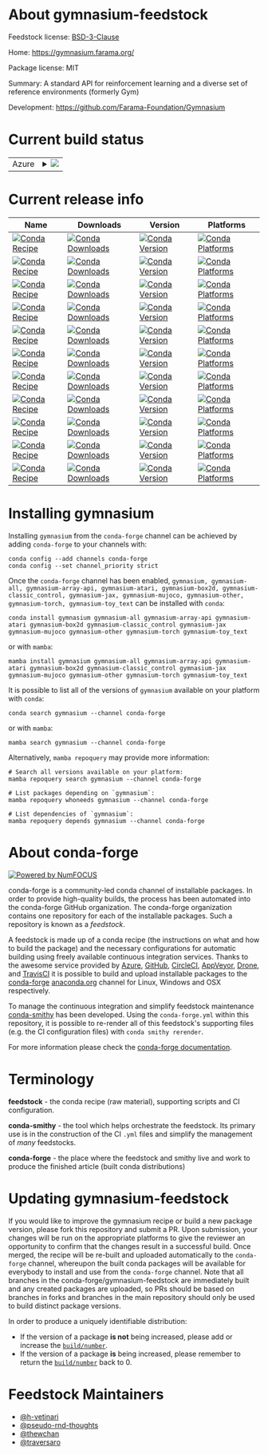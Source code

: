 About gymnasium-feedstock
=========================

Feedstock license: [BSD-3-Clause](https://github.com/conda-forge/gymnasium-feedstock/blob/main/LICENSE.txt)

Home: https://gymnasium.farama.org/

Package license: MIT

Summary: A standard API for reinforcement learning and a diverse set of reference environments (formerly Gym)

Development: https://github.com/Farama-Foundation/Gymnasium

Current build status
====================


<table>
    
  <tr>
    <td>Azure</td>
    <td>
      <details>
        <summary>
          <a href="https://dev.azure.com/conda-forge/feedstock-builds/_build/latest?definitionId=18284&branchName=main">
            <img src="https://dev.azure.com/conda-forge/feedstock-builds/_apis/build/status/gymnasium-feedstock?branchName=main">
          </a>
        </summary>
        <table>
          <thead><tr><th>Variant</th><th>Status</th></tr></thead>
          <tbody><tr>
              <td>linux_64_python3.10.____cpython</td>
              <td>
                <a href="https://dev.azure.com/conda-forge/feedstock-builds/_build/latest?definitionId=18284&branchName=main">
                  <img src="https://dev.azure.com/conda-forge/feedstock-builds/_apis/build/status/gymnasium-feedstock?branchName=main&jobName=linux&configuration=linux%20linux_64_python3.10.____cpython" alt="variant">
                </a>
              </td>
            </tr><tr>
              <td>linux_64_python3.11.____cpython</td>
              <td>
                <a href="https://dev.azure.com/conda-forge/feedstock-builds/_build/latest?definitionId=18284&branchName=main">
                  <img src="https://dev.azure.com/conda-forge/feedstock-builds/_apis/build/status/gymnasium-feedstock?branchName=main&jobName=linux&configuration=linux%20linux_64_python3.11.____cpython" alt="variant">
                </a>
              </td>
            </tr><tr>
              <td>linux_64_python3.12.____cpython</td>
              <td>
                <a href="https://dev.azure.com/conda-forge/feedstock-builds/_build/latest?definitionId=18284&branchName=main">
                  <img src="https://dev.azure.com/conda-forge/feedstock-builds/_apis/build/status/gymnasium-feedstock?branchName=main&jobName=linux&configuration=linux%20linux_64_python3.12.____cpython" alt="variant">
                </a>
              </td>
            </tr><tr>
              <td>linux_64_python3.13.____cp313</td>
              <td>
                <a href="https://dev.azure.com/conda-forge/feedstock-builds/_build/latest?definitionId=18284&branchName=main">
                  <img src="https://dev.azure.com/conda-forge/feedstock-builds/_apis/build/status/gymnasium-feedstock?branchName=main&jobName=linux&configuration=linux%20linux_64_python3.13.____cp313" alt="variant">
                </a>
              </td>
            </tr><tr>
              <td>linux_aarch64_python3.10.____cpython</td>
              <td>
                <a href="https://dev.azure.com/conda-forge/feedstock-builds/_build/latest?definitionId=18284&branchName=main">
                  <img src="https://dev.azure.com/conda-forge/feedstock-builds/_apis/build/status/gymnasium-feedstock?branchName=main&jobName=linux&configuration=linux%20linux_aarch64_python3.10.____cpython" alt="variant">
                </a>
              </td>
            </tr><tr>
              <td>linux_aarch64_python3.11.____cpython</td>
              <td>
                <a href="https://dev.azure.com/conda-forge/feedstock-builds/_build/latest?definitionId=18284&branchName=main">
                  <img src="https://dev.azure.com/conda-forge/feedstock-builds/_apis/build/status/gymnasium-feedstock?branchName=main&jobName=linux&configuration=linux%20linux_aarch64_python3.11.____cpython" alt="variant">
                </a>
              </td>
            </tr><tr>
              <td>linux_aarch64_python3.12.____cpython</td>
              <td>
                <a href="https://dev.azure.com/conda-forge/feedstock-builds/_build/latest?definitionId=18284&branchName=main">
                  <img src="https://dev.azure.com/conda-forge/feedstock-builds/_apis/build/status/gymnasium-feedstock?branchName=main&jobName=linux&configuration=linux%20linux_aarch64_python3.12.____cpython" alt="variant">
                </a>
              </td>
            </tr><tr>
              <td>linux_aarch64_python3.13.____cp313</td>
              <td>
                <a href="https://dev.azure.com/conda-forge/feedstock-builds/_build/latest?definitionId=18284&branchName=main">
                  <img src="https://dev.azure.com/conda-forge/feedstock-builds/_apis/build/status/gymnasium-feedstock?branchName=main&jobName=linux&configuration=linux%20linux_aarch64_python3.13.____cp313" alt="variant">
                </a>
              </td>
            </tr><tr>
              <td>linux_ppc64le_python3.10.____cpython</td>
              <td>
                <a href="https://dev.azure.com/conda-forge/feedstock-builds/_build/latest?definitionId=18284&branchName=main">
                  <img src="https://dev.azure.com/conda-forge/feedstock-builds/_apis/build/status/gymnasium-feedstock?branchName=main&jobName=linux&configuration=linux%20linux_ppc64le_python3.10.____cpython" alt="variant">
                </a>
              </td>
            </tr><tr>
              <td>linux_ppc64le_python3.11.____cpython</td>
              <td>
                <a href="https://dev.azure.com/conda-forge/feedstock-builds/_build/latest?definitionId=18284&branchName=main">
                  <img src="https://dev.azure.com/conda-forge/feedstock-builds/_apis/build/status/gymnasium-feedstock?branchName=main&jobName=linux&configuration=linux%20linux_ppc64le_python3.11.____cpython" alt="variant">
                </a>
              </td>
            </tr><tr>
              <td>linux_ppc64le_python3.12.____cpython</td>
              <td>
                <a href="https://dev.azure.com/conda-forge/feedstock-builds/_build/latest?definitionId=18284&branchName=main">
                  <img src="https://dev.azure.com/conda-forge/feedstock-builds/_apis/build/status/gymnasium-feedstock?branchName=main&jobName=linux&configuration=linux%20linux_ppc64le_python3.12.____cpython" alt="variant">
                </a>
              </td>
            </tr><tr>
              <td>linux_ppc64le_python3.13.____cp313</td>
              <td>
                <a href="https://dev.azure.com/conda-forge/feedstock-builds/_build/latest?definitionId=18284&branchName=main">
                  <img src="https://dev.azure.com/conda-forge/feedstock-builds/_apis/build/status/gymnasium-feedstock?branchName=main&jobName=linux&configuration=linux%20linux_ppc64le_python3.13.____cp313" alt="variant">
                </a>
              </td>
            </tr><tr>
              <td>osx_64_python3.10.____cpython</td>
              <td>
                <a href="https://dev.azure.com/conda-forge/feedstock-builds/_build/latest?definitionId=18284&branchName=main">
                  <img src="https://dev.azure.com/conda-forge/feedstock-builds/_apis/build/status/gymnasium-feedstock?branchName=main&jobName=osx&configuration=osx%20osx_64_python3.10.____cpython" alt="variant">
                </a>
              </td>
            </tr><tr>
              <td>osx_64_python3.11.____cpython</td>
              <td>
                <a href="https://dev.azure.com/conda-forge/feedstock-builds/_build/latest?definitionId=18284&branchName=main">
                  <img src="https://dev.azure.com/conda-forge/feedstock-builds/_apis/build/status/gymnasium-feedstock?branchName=main&jobName=osx&configuration=osx%20osx_64_python3.11.____cpython" alt="variant">
                </a>
              </td>
            </tr><tr>
              <td>osx_64_python3.12.____cpython</td>
              <td>
                <a href="https://dev.azure.com/conda-forge/feedstock-builds/_build/latest?definitionId=18284&branchName=main">
                  <img src="https://dev.azure.com/conda-forge/feedstock-builds/_apis/build/status/gymnasium-feedstock?branchName=main&jobName=osx&configuration=osx%20osx_64_python3.12.____cpython" alt="variant">
                </a>
              </td>
            </tr><tr>
              <td>osx_64_python3.13.____cp313</td>
              <td>
                <a href="https://dev.azure.com/conda-forge/feedstock-builds/_build/latest?definitionId=18284&branchName=main">
                  <img src="https://dev.azure.com/conda-forge/feedstock-builds/_apis/build/status/gymnasium-feedstock?branchName=main&jobName=osx&configuration=osx%20osx_64_python3.13.____cp313" alt="variant">
                </a>
              </td>
            </tr><tr>
              <td>osx_arm64_python3.10.____cpython</td>
              <td>
                <a href="https://dev.azure.com/conda-forge/feedstock-builds/_build/latest?definitionId=18284&branchName=main">
                  <img src="https://dev.azure.com/conda-forge/feedstock-builds/_apis/build/status/gymnasium-feedstock?branchName=main&jobName=osx&configuration=osx%20osx_arm64_python3.10.____cpython" alt="variant">
                </a>
              </td>
            </tr><tr>
              <td>osx_arm64_python3.11.____cpython</td>
              <td>
                <a href="https://dev.azure.com/conda-forge/feedstock-builds/_build/latest?definitionId=18284&branchName=main">
                  <img src="https://dev.azure.com/conda-forge/feedstock-builds/_apis/build/status/gymnasium-feedstock?branchName=main&jobName=osx&configuration=osx%20osx_arm64_python3.11.____cpython" alt="variant">
                </a>
              </td>
            </tr><tr>
              <td>osx_arm64_python3.12.____cpython</td>
              <td>
                <a href="https://dev.azure.com/conda-forge/feedstock-builds/_build/latest?definitionId=18284&branchName=main">
                  <img src="https://dev.azure.com/conda-forge/feedstock-builds/_apis/build/status/gymnasium-feedstock?branchName=main&jobName=osx&configuration=osx%20osx_arm64_python3.12.____cpython" alt="variant">
                </a>
              </td>
            </tr><tr>
              <td>osx_arm64_python3.13.____cp313</td>
              <td>
                <a href="https://dev.azure.com/conda-forge/feedstock-builds/_build/latest?definitionId=18284&branchName=main">
                  <img src="https://dev.azure.com/conda-forge/feedstock-builds/_apis/build/status/gymnasium-feedstock?branchName=main&jobName=osx&configuration=osx%20osx_arm64_python3.13.____cp313" alt="variant">
                </a>
              </td>
            </tr><tr>
              <td>win_64_python3.10.____cpython</td>
              <td>
                <a href="https://dev.azure.com/conda-forge/feedstock-builds/_build/latest?definitionId=18284&branchName=main">
                  <img src="https://dev.azure.com/conda-forge/feedstock-builds/_apis/build/status/gymnasium-feedstock?branchName=main&jobName=win&configuration=win%20win_64_python3.10.____cpython" alt="variant">
                </a>
              </td>
            </tr><tr>
              <td>win_64_python3.11.____cpython</td>
              <td>
                <a href="https://dev.azure.com/conda-forge/feedstock-builds/_build/latest?definitionId=18284&branchName=main">
                  <img src="https://dev.azure.com/conda-forge/feedstock-builds/_apis/build/status/gymnasium-feedstock?branchName=main&jobName=win&configuration=win%20win_64_python3.11.____cpython" alt="variant">
                </a>
              </td>
            </tr><tr>
              <td>win_64_python3.12.____cpython</td>
              <td>
                <a href="https://dev.azure.com/conda-forge/feedstock-builds/_build/latest?definitionId=18284&branchName=main">
                  <img src="https://dev.azure.com/conda-forge/feedstock-builds/_apis/build/status/gymnasium-feedstock?branchName=main&jobName=win&configuration=win%20win_64_python3.12.____cpython" alt="variant">
                </a>
              </td>
            </tr><tr>
              <td>win_64_python3.13.____cp313</td>
              <td>
                <a href="https://dev.azure.com/conda-forge/feedstock-builds/_build/latest?definitionId=18284&branchName=main">
                  <img src="https://dev.azure.com/conda-forge/feedstock-builds/_apis/build/status/gymnasium-feedstock?branchName=main&jobName=win&configuration=win%20win_64_python3.13.____cp313" alt="variant">
                </a>
              </td>
            </tr>
          </tbody>
        </table>
      </details>
    </td>
  </tr>
</table>

Current release info
====================

| Name | Downloads | Version | Platforms |
| --- | --- | --- | --- |
| [![Conda Recipe](https://img.shields.io/badge/recipe-gymnasium-green.svg)](https://anaconda.org/conda-forge/gymnasium) | [![Conda Downloads](https://img.shields.io/conda/dn/conda-forge/gymnasium.svg)](https://anaconda.org/conda-forge/gymnasium) | [![Conda Version](https://img.shields.io/conda/vn/conda-forge/gymnasium.svg)](https://anaconda.org/conda-forge/gymnasium) | [![Conda Platforms](https://img.shields.io/conda/pn/conda-forge/gymnasium.svg)](https://anaconda.org/conda-forge/gymnasium) |
| [![Conda Recipe](https://img.shields.io/badge/recipe-gymnasium--all-green.svg)](https://anaconda.org/conda-forge/gymnasium-all) | [![Conda Downloads](https://img.shields.io/conda/dn/conda-forge/gymnasium-all.svg)](https://anaconda.org/conda-forge/gymnasium-all) | [![Conda Version](https://img.shields.io/conda/vn/conda-forge/gymnasium-all.svg)](https://anaconda.org/conda-forge/gymnasium-all) | [![Conda Platforms](https://img.shields.io/conda/pn/conda-forge/gymnasium-all.svg)](https://anaconda.org/conda-forge/gymnasium-all) |
| [![Conda Recipe](https://img.shields.io/badge/recipe-gymnasium--array--api-green.svg)](https://anaconda.org/conda-forge/gymnasium-array-api) | [![Conda Downloads](https://img.shields.io/conda/dn/conda-forge/gymnasium-array-api.svg)](https://anaconda.org/conda-forge/gymnasium-array-api) | [![Conda Version](https://img.shields.io/conda/vn/conda-forge/gymnasium-array-api.svg)](https://anaconda.org/conda-forge/gymnasium-array-api) | [![Conda Platforms](https://img.shields.io/conda/pn/conda-forge/gymnasium-array-api.svg)](https://anaconda.org/conda-forge/gymnasium-array-api) |
| [![Conda Recipe](https://img.shields.io/badge/recipe-gymnasium--atari-green.svg)](https://anaconda.org/conda-forge/gymnasium-atari) | [![Conda Downloads](https://img.shields.io/conda/dn/conda-forge/gymnasium-atari.svg)](https://anaconda.org/conda-forge/gymnasium-atari) | [![Conda Version](https://img.shields.io/conda/vn/conda-forge/gymnasium-atari.svg)](https://anaconda.org/conda-forge/gymnasium-atari) | [![Conda Platforms](https://img.shields.io/conda/pn/conda-forge/gymnasium-atari.svg)](https://anaconda.org/conda-forge/gymnasium-atari) |
| [![Conda Recipe](https://img.shields.io/badge/recipe-gymnasium--box2d-green.svg)](https://anaconda.org/conda-forge/gymnasium-box2d) | [![Conda Downloads](https://img.shields.io/conda/dn/conda-forge/gymnasium-box2d.svg)](https://anaconda.org/conda-forge/gymnasium-box2d) | [![Conda Version](https://img.shields.io/conda/vn/conda-forge/gymnasium-box2d.svg)](https://anaconda.org/conda-forge/gymnasium-box2d) | [![Conda Platforms](https://img.shields.io/conda/pn/conda-forge/gymnasium-box2d.svg)](https://anaconda.org/conda-forge/gymnasium-box2d) |
| [![Conda Recipe](https://img.shields.io/badge/recipe-gymnasium--classic__control-green.svg)](https://anaconda.org/conda-forge/gymnasium-classic_control) | [![Conda Downloads](https://img.shields.io/conda/dn/conda-forge/gymnasium-classic_control.svg)](https://anaconda.org/conda-forge/gymnasium-classic_control) | [![Conda Version](https://img.shields.io/conda/vn/conda-forge/gymnasium-classic_control.svg)](https://anaconda.org/conda-forge/gymnasium-classic_control) | [![Conda Platforms](https://img.shields.io/conda/pn/conda-forge/gymnasium-classic_control.svg)](https://anaconda.org/conda-forge/gymnasium-classic_control) |
| [![Conda Recipe](https://img.shields.io/badge/recipe-gymnasium--jax-green.svg)](https://anaconda.org/conda-forge/gymnasium-jax) | [![Conda Downloads](https://img.shields.io/conda/dn/conda-forge/gymnasium-jax.svg)](https://anaconda.org/conda-forge/gymnasium-jax) | [![Conda Version](https://img.shields.io/conda/vn/conda-forge/gymnasium-jax.svg)](https://anaconda.org/conda-forge/gymnasium-jax) | [![Conda Platforms](https://img.shields.io/conda/pn/conda-forge/gymnasium-jax.svg)](https://anaconda.org/conda-forge/gymnasium-jax) |
| [![Conda Recipe](https://img.shields.io/badge/recipe-gymnasium--mujoco-green.svg)](https://anaconda.org/conda-forge/gymnasium-mujoco) | [![Conda Downloads](https://img.shields.io/conda/dn/conda-forge/gymnasium-mujoco.svg)](https://anaconda.org/conda-forge/gymnasium-mujoco) | [![Conda Version](https://img.shields.io/conda/vn/conda-forge/gymnasium-mujoco.svg)](https://anaconda.org/conda-forge/gymnasium-mujoco) | [![Conda Platforms](https://img.shields.io/conda/pn/conda-forge/gymnasium-mujoco.svg)](https://anaconda.org/conda-forge/gymnasium-mujoco) |
| [![Conda Recipe](https://img.shields.io/badge/recipe-gymnasium--other-green.svg)](https://anaconda.org/conda-forge/gymnasium-other) | [![Conda Downloads](https://img.shields.io/conda/dn/conda-forge/gymnasium-other.svg)](https://anaconda.org/conda-forge/gymnasium-other) | [![Conda Version](https://img.shields.io/conda/vn/conda-forge/gymnasium-other.svg)](https://anaconda.org/conda-forge/gymnasium-other) | [![Conda Platforms](https://img.shields.io/conda/pn/conda-forge/gymnasium-other.svg)](https://anaconda.org/conda-forge/gymnasium-other) |
| [![Conda Recipe](https://img.shields.io/badge/recipe-gymnasium--torch-green.svg)](https://anaconda.org/conda-forge/gymnasium-torch) | [![Conda Downloads](https://img.shields.io/conda/dn/conda-forge/gymnasium-torch.svg)](https://anaconda.org/conda-forge/gymnasium-torch) | [![Conda Version](https://img.shields.io/conda/vn/conda-forge/gymnasium-torch.svg)](https://anaconda.org/conda-forge/gymnasium-torch) | [![Conda Platforms](https://img.shields.io/conda/pn/conda-forge/gymnasium-torch.svg)](https://anaconda.org/conda-forge/gymnasium-torch) |
| [![Conda Recipe](https://img.shields.io/badge/recipe-gymnasium--toy__text-green.svg)](https://anaconda.org/conda-forge/gymnasium-toy_text) | [![Conda Downloads](https://img.shields.io/conda/dn/conda-forge/gymnasium-toy_text.svg)](https://anaconda.org/conda-forge/gymnasium-toy_text) | [![Conda Version](https://img.shields.io/conda/vn/conda-forge/gymnasium-toy_text.svg)](https://anaconda.org/conda-forge/gymnasium-toy_text) | [![Conda Platforms](https://img.shields.io/conda/pn/conda-forge/gymnasium-toy_text.svg)](https://anaconda.org/conda-forge/gymnasium-toy_text) |

Installing gymnasium
====================

Installing `gymnasium` from the `conda-forge` channel can be achieved by adding `conda-forge` to your channels with:

```
conda config --add channels conda-forge
conda config --set channel_priority strict
```

Once the `conda-forge` channel has been enabled, `gymnasium, gymnasium-all, gymnasium-array-api, gymnasium-atari, gymnasium-box2d, gymnasium-classic_control, gymnasium-jax, gymnasium-mujoco, gymnasium-other, gymnasium-torch, gymnasium-toy_text` can be installed with `conda`:

```
conda install gymnasium gymnasium-all gymnasium-array-api gymnasium-atari gymnasium-box2d gymnasium-classic_control gymnasium-jax gymnasium-mujoco gymnasium-other gymnasium-torch gymnasium-toy_text
```

or with `mamba`:

```
mamba install gymnasium gymnasium-all gymnasium-array-api gymnasium-atari gymnasium-box2d gymnasium-classic_control gymnasium-jax gymnasium-mujoco gymnasium-other gymnasium-torch gymnasium-toy_text
```

It is possible to list all of the versions of `gymnasium` available on your platform with `conda`:

```
conda search gymnasium --channel conda-forge
```

or with `mamba`:

```
mamba search gymnasium --channel conda-forge
```

Alternatively, `mamba repoquery` may provide more information:

```
# Search all versions available on your platform:
mamba repoquery search gymnasium --channel conda-forge

# List packages depending on `gymnasium`:
mamba repoquery whoneeds gymnasium --channel conda-forge

# List dependencies of `gymnasium`:
mamba repoquery depends gymnasium --channel conda-forge
```


About conda-forge
=================

[![Powered by
NumFOCUS](https://img.shields.io/badge/powered%20by-NumFOCUS-orange.svg?style=flat&colorA=E1523D&colorB=007D8A)](https://numfocus.org)

conda-forge is a community-led conda channel of installable packages.
In order to provide high-quality builds, the process has been automated into the
conda-forge GitHub organization. The conda-forge organization contains one repository
for each of the installable packages. Such a repository is known as a *feedstock*.

A feedstock is made up of a conda recipe (the instructions on what and how to build
the package) and the necessary configurations for automatic building using freely
available continuous integration services. Thanks to the awesome service provided by
[Azure](https://azure.microsoft.com/en-us/services/devops/), [GitHub](https://github.com/),
[CircleCI](https://circleci.com/), [AppVeyor](https://www.appveyor.com/),
[Drone](https://cloud.drone.io/welcome), and [TravisCI](https://travis-ci.com/)
it is possible to build and upload installable packages to the
[conda-forge](https://anaconda.org/conda-forge) [anaconda.org](https://anaconda.org/)
channel for Linux, Windows and OSX respectively.

To manage the continuous integration and simplify feedstock maintenance
[conda-smithy](https://github.com/conda-forge/conda-smithy) has been developed.
Using the ``conda-forge.yml`` within this repository, it is possible to re-render all of
this feedstock's supporting files (e.g. the CI configuration files) with ``conda smithy rerender``.

For more information please check the [conda-forge documentation](https://conda-forge.org/docs/).

Terminology
===========

**feedstock** - the conda recipe (raw material), supporting scripts and CI configuration.

**conda-smithy** - the tool which helps orchestrate the feedstock.
                   Its primary use is in the construction of the CI ``.yml`` files
                   and simplify the management of *many* feedstocks.

**conda-forge** - the place where the feedstock and smithy live and work to
                  produce the finished article (built conda distributions)


Updating gymnasium-feedstock
============================

If you would like to improve the gymnasium recipe or build a new
package version, please fork this repository and submit a PR. Upon submission,
your changes will be run on the appropriate platforms to give the reviewer an
opportunity to confirm that the changes result in a successful build. Once
merged, the recipe will be re-built and uploaded automatically to the
`conda-forge` channel, whereupon the built conda packages will be available for
everybody to install and use from the `conda-forge` channel.
Note that all branches in the conda-forge/gymnasium-feedstock are
immediately built and any created packages are uploaded, so PRs should be based
on branches in forks and branches in the main repository should only be used to
build distinct package versions.

In order to produce a uniquely identifiable distribution:
 * If the version of a package **is not** being increased, please add or increase
   the [``build/number``](https://docs.conda.io/projects/conda-build/en/latest/resources/define-metadata.html#build-number-and-string).
 * If the version of a package **is** being increased, please remember to return
   the [``build/number``](https://docs.conda.io/projects/conda-build/en/latest/resources/define-metadata.html#build-number-and-string)
   back to 0.

Feedstock Maintainers
=====================

* [@h-vetinari](https://github.com/h-vetinari/)
* [@pseudo-rnd-thoughts](https://github.com/pseudo-rnd-thoughts/)
* [@thewchan](https://github.com/thewchan/)
* [@traversaro](https://github.com/traversaro/)

